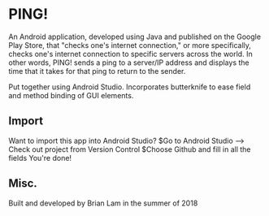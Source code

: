 # PING!


An Android application, developed using Java and published on the Google Play Store, that "checks one's internet connection," or more specifically, checks one's internet connection to specific servers across the world. In other words, PING! sends a ping to a server/IP address and displays the time that it takes for that ping to return to the sender.

Put together using Android Studio.
Incorporates butterknife to ease field and method binding of GUI elements.

## Import
Want to import this app into Android Studio?
$Go to Android Studio --> Check out project from Version Control
$Choose Github and fill in all the fields
You're done!

## Misc.
Built and developed by Brian Lam in the summer of 2018
